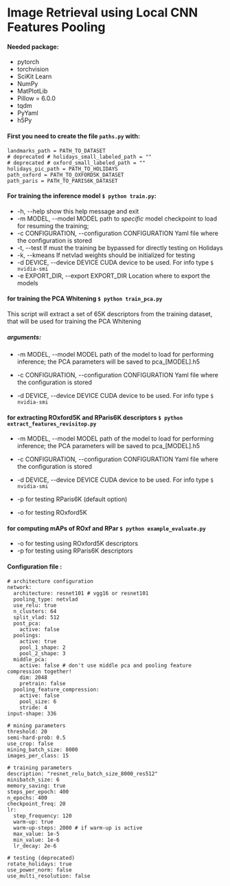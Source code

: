 # Image Retrieval using Local CNN Features Pooling

#### Needed package:
* pytorch
* torchvision
* SciKit Learn
* NumPy
* MatPlotLib
* Pillow = 6.0.0
* tqdm
* PyYaml
* h5Py

#### First you need to create the file `paths.py` with:
```
landmarks_path = PATH_TO_DATASET
# deprecated # holidays_small_labeled_path = ""
# deprecated # oxford_small_labeled_path = ""
holidays_pic_path = PATH_TO_HOLIDAYS
path_oxford = PATH_TO_OXFORD5K_DATASET
path_paris = PATH_TO_PARIS6K_DATASET
```

#### For training the inference model `$ python train.py`:
*  -h, --help            show this help message and exit
*  -m MODEL, --model MODEL
                        path to *specific* model checkpoint to load for resuming the training;
*  -c CONFIGURATION, --configuration CONFIGURATION
                        Yaml file where the configuration is stored
*  -t, --test            If must the training be bypassed for directly testing on Holidays
*  -k, --kmeans          If netvlad weights should be initialized for testing
*  -d DEVICE, --device DEVICE
                        CUDA device to be used. For info type `$ nvidia-smi`
* -e EXPORT_DIR, --export EXPORT_DIR
                        Location where to export the models
#### for training the PCA Whitening `$ python train_pca.py`
This script will extract a set of 65K descriptors from the training dataset, 
that will be used for training the PCA Whitening  
##### arguments: 
* -m MODEL, --model MODEL
                        path of the model to load for performing inference; 
                        the PCA parameters will be saved to pca_[MODEL].h5
                        
*  -c CONFIGURATION, --configuration CONFIGURATION
                        Yaml file where the configuration is stored
*  -d DEVICE, --device DEVICE
                        CUDA device to be used. For info type `$ nvidia-smi`
                        
#### for extracting ROxford5K and RParis6K descriptors `$ python extract_features_revisitop.py`
* -m MODEL, --model MODEL
                        path of the model to load for performing inference; 
                        the PCA parameters will be saved to pca_[MODEL].h5
                        
*  -c CONFIGURATION, --configuration CONFIGURATION
                        Yaml file where the configuration is stored
*  -d DEVICE, --device DEVICE
                        CUDA device to be used. For info type `$ nvidia-smi`
*  -p for testing RParis6K (default option)
*  -o for testing ROxford5K

#### for computing mAPs of ROxf and RPar `$ python example_evaluate.py`
* -o for testing using ROxford5K descriptors
* -p for testing using RParis6K descriptors

#### Configuration file :
```
# architecture configuration
network:
  architecture: resnet101 # vgg16 or resnet101
  pooling_type: netvlad
  use_relu: true
  n_clusters: 64
  split_vlad: 512
  post_pca:
    active: false
  poolings:
    active: true
    pool_1_shape: 2
    pool_2_shape: 3
  middle_pca:
    active: false # don't use middle pca and pooling feature compression together!
    dim: 2048
    pretrain: false
  pooling_feature_compression:
    active: false
    pool_size: 6
    stride: 4
input-shape: 336

# mining parameters
threshold: 20
semi-hard-prob: 0.5
use_crop: false
mining_batch_size: 8000
images_per_class: 15

# training parameters
description: "resnet_relu_batch_size_8000_res512"
minibatch_size: 6
memory_saving: true
steps_per_epoch: 400
n_epochs: 400
checkpoint_freq: 20
lr:
  step_frequency: 120
  warm-up: true
  warm-up-steps: 2000 # if warm-up is active
  max_value: 1e-5
  min_value: 1e-6
  lr_decay: 2e-6

# testing (deprecated)
rotate_holidays: true
use_power_norm: false
use_multi_resolution: false
```
